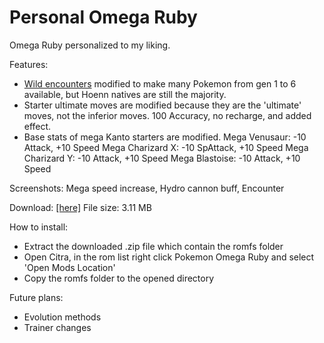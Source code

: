 # Personal Omega Ruby
Omega Ruby personalized to my liking.

Features:
- <a href="https://anoname112.github.io/Personal-Omega-Ruby/">Wild encounters</a> modified to make many Pokemon from gen 1 to 6 available, but Hoenn natives are still the majority.
- Starter ultimate moves are modified because they are the 'ultimate' moves, not the inferior moves. 100 Accuracy, no recharge, and added effect.
- Base stats of mega Kanto starters are modified.
Mega Venusaur: -10 Attack, +10 Speed
Mega Charizard X: -10 SpAttack, +10 Speed
Mega Charizard Y: -10 Attack, +10 Speed
Mega Blastoise: -10 Attack, +10 Speed

Screenshots:
Mega speed increase,
Hydro cannon buff,
Encounter

Download: <a href="https://anoname112.github.io/Personal-Omega-Ruby/PersonalOmegaRuby.zip">[here]</a>
File size: 3.11 MB

How to install:
- Extract the downloaded .zip file which contain the romfs folder
- Open Citra, in the rom list right click Pokemon Omega Ruby and select 'Open Mods Location'
- Copy the romfs folder to the opened directory

Future plans:
- Evolution methods
- Trainer changes
